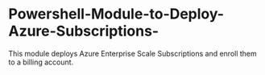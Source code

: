 # Powershell-Module-to-Deploy-Azure-Subscriptions-
This module deploys Azure Enterprise Scale Subscriptions and enroll them to a billing account.
